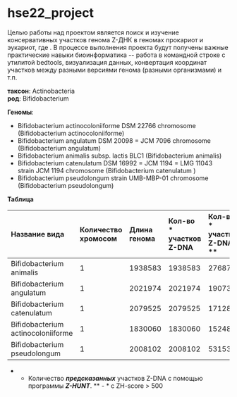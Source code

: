 # hse22_project
Целью работы над проектом является поиск и изучение консервативных участков генома Z-ДНК в геномах прокариот и эукариот, где . В процессе выполнения проекта будут получены важные практические навыки биоинформатика -- работа в командной строке с утилитой bedtools, визуализация данных, конвертация координат участков между разными версиями генома (разными организмами) и т.п.

**таксон**: Actinobacteria  
**род**: Bifidobacterium 

**Геномы**: 
- Bifidobacterium actinocoloniiforme DSM 22766 chromosome  (Bifidobacterium actinocoloniiforme)
- Bifidobacterium angulatum DSM 20098 = JCM 7096 chromosome (Bifidobacterium angulatum)
- Bifidobacterium animalis subsp. lactis BLC1 (Bifidobacterium animalis)
- Bifidobacterium catenulatum DSM 16992 = JCM 1194 = LMG 11043 strain JCM 1194 chromosome (Bifidobacterium catenulatum )
- Bifidobacterium pseudolongum strain UMB-MBP-01 chromosome (Bifidobacterium pseudolongum)

**Таблица** 

|Название вида                        |Количество хромосом| Длина генома  | Кол-во * участков Z-DNA |Кол-во * участков Z-DNA ** |
|:------------------------------------|:------------------|:--------------|:------------------------|:--------------------------|
|Bifidobacterium animalis             | 1                 |1938583        |1938583                  |27687                      |
|Bifidobacterium angulatum            | 1                 |2021974        |2021974                  |19073                      |
|Bifidobacterium catenulatum          | 1                 |2079525        |2079525                  |17128                      |
|Bifidobacterium actinocoloniiforme   | 1                 |1830060        |1830060                  |15248                      |
|Bifidobacterium pseudolongum         | 1                 |2008102        |2008102                  |53153                      |

* - Количество ***предсказанных*** участков Z-DNA с помощью программы ***Z-HUNT***.
** - * с ZH-score > 500 
